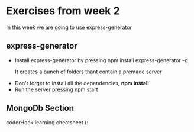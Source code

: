 <h1> Exercises from week 2 </h1>

<p> In this week we are going to use express-generator </p>
<h2>express-generator</h3>
<ul>
  <li>Install express-generator by pressing npm install express-generator -g </li>
  <p> It creates a bunch of folders thant contain a premade server<p>

  <li> Don't forget to install all the dependencies, <b>npm install</b></li>

  <li> Run the server pressing npm start</li>

  </ul>

  <h2> MongoDb Section </h2>

  <footer>
    <p>coderHook learning cheatsheet (:</p>
  </footer>
